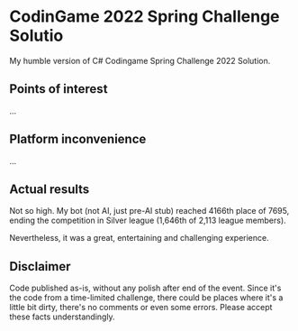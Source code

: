 # CodinGame 2022 Spring Challenge Solutio

My humble version of C# Codingame Spring Challenge 2022 Solution. 

## Points of interest

...

## Platform inconvenience

...

## Actual results

Not so high. My bot (not AI, just pre-AI stub) reached 4166th place of 7695, ending the competition in Silver league (1,646th of 2,113 league members).

Nevertheless, it was a great, entertaining and challenging experience.

## Disclaimer

Code published as-is, without any polish after end of the event. Since it's the code from a time-limited challenge, there could be places where it's a little bit dirty, there's no comments or even some errors. Please accept these facts understandingly.
